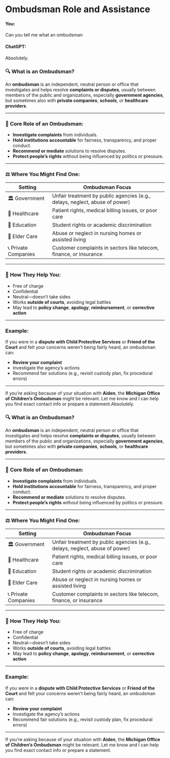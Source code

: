 # Ombudsman Role and Assistance

#### You:
Can you tell me what an ombudsman 

#### ChatGPT:
Absolutely.

### 🔍 **What is an Ombudsman?**

An **ombudsman** is an independent, neutral person or office that investigates and helps resolve **complaints or disputes**, usually between members of the public and organizations, especially **government agencies**, but sometimes also with **private companies**, **schools**, or **healthcare providers**.

---

### 🧭 **Core Role of an Ombudsman:**

- **Investigate complaints** from individuals.
- **Hold institutions accountable** for fairness, transparency, and proper conduct.
- **Recommend or mediate** solutions to resolve disputes.
- **Protect people’s rights** without being influenced by politics or pressure.

---

### ⚖️ **Where You Might Find One:**

| Setting              | Ombudsman Focus                                                             |
| -------------------- | --------------------------------------------------------------------------- |
| 🏛️ Government       | Unfair treatment by public agencies (e.g., delays, neglect, abuse of power) |
| 🏥 Healthcare        | Patient rights, medical billing issues, or poor care                        |
| 🏫 Education         | Student rights or academic discrimination                                   |
| 🧓 Elder Care        | Abuse or neglect in nursing homes or assisted living                        |
| 📞 Private Companies | Customer complaints in sectors like telecom, finance, or insurance          |

---

### 💬 **How They Help You:**

- Free of charge
- Confidential
- Neutral—doesn’t take sides
- Works **outside of courts**, avoiding legal battles
- May lead to **policy change**, **apology**, **reimbursement**, or **corrective action**

---

### Example:

If you were in a **dispute with Child Protective Services** or **Friend of the Court** and felt your concerns weren’t being fairly heard, an ombudsman can:

- **Review your complaint**
- Investigate the agency’s actions
- Recommend fair solutions (e.g., revisit custody plan, fix procedural errors)

---

If you’re asking because of your situation with **Aiden**, the **Michigan Office of Children’s Ombudsman** might be relevant. Let me know and I can help you find exact contact info or prepare a statement.Absolutely.

### 🔍 **What is an Ombudsman?**

An **ombudsman** is an independent, neutral person or office that investigates and helps resolve **complaints or disputes**, usually between members of the public and organizations, especially **government agencies**, but sometimes also with **private companies**, **schools**, or **healthcare providers**.

---

### 🧭 **Core Role of an Ombudsman:**

- **Investigate complaints** from individuals.
- **Hold institutions accountable** for fairness, transparency, and proper conduct.
- **Recommend or mediate** solutions to resolve disputes.
- **Protect people’s rights** without being influenced by politics or pressure.

---

### ⚖️ **Where You Might Find One:**

| Setting              | Ombudsman Focus                                                             |
| -------------------- | --------------------------------------------------------------------------- |
| 🏛️ Government       | Unfair treatment by public agencies (e.g., delays, neglect, abuse of power) |
| 🏥 Healthcare        | Patient rights, medical billing issues, or poor care                        |
| 🏫 Education         | Student rights or academic discrimination                                   |
| 🧓 Elder Care        | Abuse or neglect in nursing homes or assisted living                        |
| 📞 Private Companies | Customer complaints in sectors like telecom, finance, or insurance          |

---

### 💬 **How They Help You:**

- Free of charge
- Confidential
- Neutral—doesn’t take sides
- Works **outside of courts**, avoiding legal battles
- May lead to **policy change**, **apology**, **reimbursement**, or **corrective action**

---

### Example:

If you were in a **dispute with Child Protective Services** or **Friend of the Court** and felt your concerns weren’t being fairly heard, an ombudsman can:

- **Review your complaint**
- Investigate the agency’s actions
- Recommend fair solutions (e.g., revisit custody plan, fix procedural errors)

---

If you’re asking because of your situation with **Aiden**, the **Michigan Office of Children’s Ombudsman** might be relevant. Let me know and I can help you find exact contact info or prepare a statement.
